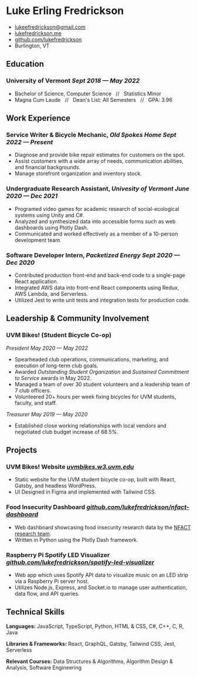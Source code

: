 <!-- The (first) h1 will be used as the <title> of the HTML page -->
# Luke Erling Fredrickson

<!-- The unordered list immediately after the h1 will be formatted on a single
line. It is intended to be used for contact details -->
- <lukeefredrickson@gmail.com>
- [lukefredrickson.me](https://lukefredrickson.me)
- [github.com/lukefredrickson](https://github.com/lukefredrickson)
- Burlington, VT

<!-- The paragraph after the h1 and ul and before the first h2 is optional. It
is intended to be used for a short summary. -->

## Education

### <span>**University of Vermont**</span> <span>*Sept 2018 — May 2022*</span>

 - Bachelor of Science, Computer Science&nbsp;&nbsp;&nbsp;//&nbsp;&nbsp;&nbsp;Statistics Minor
 - Magna Cum Laude&nbsp;&nbsp;&nbsp;//&nbsp;&nbsp;&nbsp;Dean's List: All Semesters&nbsp;&nbsp;&nbsp;//&nbsp;&nbsp;&nbsp;GPA: 3.96

## Work Experience

<!-- You have to wrap the "left" and "right" half of these headings in spans by
hand -->
### <span>**Service Writer & Bicycle Mechanic, *Old Spokes Home***</span> <span>*Sept 2022 — Present*</span>

 - Diagnose and provide bike repair estimates for customers on the spot.
 - Assist customers with a wide array of needs, communication abilities, and financial backgrounds.
 - Manage storefront organization and inventory stock.

### <span>**Undergraduate Research Assistant, *Univesity of Vermont***</span> <span>*June 2020 — Dec 2021*</span>

 - Programed video games for academic research of social-ecological systems using Unity and C#.
 - Analyzed and synthesized data into accessible forms such as web dashboards using Plotly Dash.
 - Communicated and worked effectively as a member of a 10-person development team.

### <span>**Software Developer Intern, *Packetized Energy***</span> <span>*Sept 2020 — Dec 2020*</span>

 - Contributed production front-end and back-end code to a single-page React application.
 - Integrated AWS data into front-end React components using Redux, AWS Lambda, and Serverless.
 - Utilized Jest to write unit tests and integration tests for production code.

## Leadership & Community Involvement

### <span>**UVM Bikes! (Student Bicycle Co-op)**</span>

<span>*President*</span> <span>*May 2020 — May 2022*</span>

 - Spearheaded club operations, communications, marketing, and execution of long-term club goals.
 - Awarded *Outstanding Student Organization* and *Sustained Commitment to Service* awards in May 2022.
 - Managed a team of over 30 student volunteers and a leadership team of 7 club officers.
 - Volunteered 20+ hours per week fixing bicycles for UVM students, faculty, and staff.

<span>*Treasurer*</span> <span>*May 2019 — May 2020*</span>

 - Established close working relationships with local vendors and negotiated club budget increase of 68.5%.

## Projects

### <span>**UVM Bikes! Website**</span> <span>*[uvmbikes.w3.uvm.edu](https://uvmbikes.w3.uvm.edu)*</span>

 - Static website for the UVM student bicycle co-op, built with React, Gatsby, and headless WordPress.
 - UI Designed in Figma and implemented with Tailwind CSS.

### <span>**Food Insecurity Dashboard**</span> <span>*[github.com/lukefredrickson/nfact-dashboard](https://github.com/lukefredrickson/nfact-dashboard)*</span>

 - Web dashboard showcasing food insecurity research data by the [NFACT research team](https://www.nfactresearch.org/).
 - Written in Python using the Plotly Dash framework.

### <span>**Raspberry Pi Spotify LED Visualizer**</span> <span>*[github.com/lukefredrickson/spotify-led-visualizer](https://github.com/lukefredrickson/spotify-led-visualizer)*</span>

 - Web app which uses Spotify API data to visualize music on an LED strip via a Raspberry Pi server host.
 - Utilizes Node.js, Express, and Socket.io to manage user authentication, data flow, and API queries.

## Technical Skills

<span>**Languages:** JavaScript, TypeScript, Python, HTML & CSS, C#, C++, C, R, Java</span>

<span>**Libraries & Frameworks:** React, GraphQL, Gatsby, Tailwind CSS, Jest, Serverless</span>

<span>**Relevant Courses:** Data Structures & Algorithms, Algorithm Design & Analysis, Software Engineering</span>